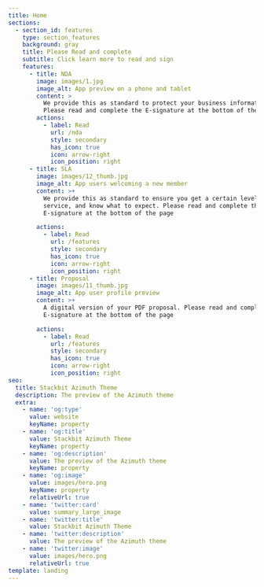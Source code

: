 ```yaml
---
title: Home
sections:
  - section_id: features
    type: section_features
    background: gray
    title: Please Read and complete
    subtitle: Click learn more to read and sign
    features:
      - title: NDA
        image: images/1.jpg
        image_alt: App preview on a phone and tablet
        content: >
          We provide this as standard to protect your business information.
          Please read and complete the E-signature at the bottom of the page
        actions:
          - label: Read
            url: /nda
            style: secondary
            has_icon: true
            icon: arrow-right
            icon_position: right
      - title: SLA
        image: images/12_thumb.jpg
        image_alt: App users welcoming a new member
        content: >+
          We provide this as standard to ensure you get a certain level of
          service, and know what to expect. Please read and complete the
          E-signature at the bottom of the page

        actions:
          - label: Read
            url: /features
            style: secondary
            has_icon: true
            icon: arrow-right
            icon_position: right
      - title: Proposal
        image: images/11_thumb.jpg
        image_alt: App user profile preview
        content: >+
          A digital version of your PDF proposal. Please read and complete the
          E-signature at the bottom of the page

        actions:
          - label: Read
            url: /features
            style: secondary
            has_icon: true
            icon: arrow-right
            icon_position: right
seo:
  title: Stackbit Azimuth Theme
  description: The preview of the Azimuth theme
  extra:
    - name: 'og:type'
      value: website
      keyName: property
    - name: 'og:title'
      value: Stackbit Azimuth Theme
      keyName: property
    - name: 'og:description'
      value: The preview of the Azimuth theme
      keyName: property
    - name: 'og:image'
      value: images/hero.png
      keyName: property
      relativeUrl: true
    - name: 'twitter:card'
      value: summary_large_image
    - name: 'twitter:title'
      value: Stackbit Azimuth Theme
    - name: 'twitter:description'
      value: The preview of the Azimuth theme
    - name: 'twitter:image'
      value: images/hero.png
      relativeUrl: true
template: landing
---
```

